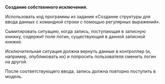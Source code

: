**Создание собственного исключения.**

Использовать код программы из задания «Создание структуры для ввода данных с командной строки с помощью регулярных выражений».

Сымитировать ситуацию, когда запись, поступающая в записную книжку, содержит поле логин,  существующий в данной записной книжке. 

Исключительная ситуация должна вернуть данные в контроллер (и, например, опубликовать их) и попросить пользователя сменить логин на другой. 

После соответствующего ввода, запись должна повторно поступить в модель.
